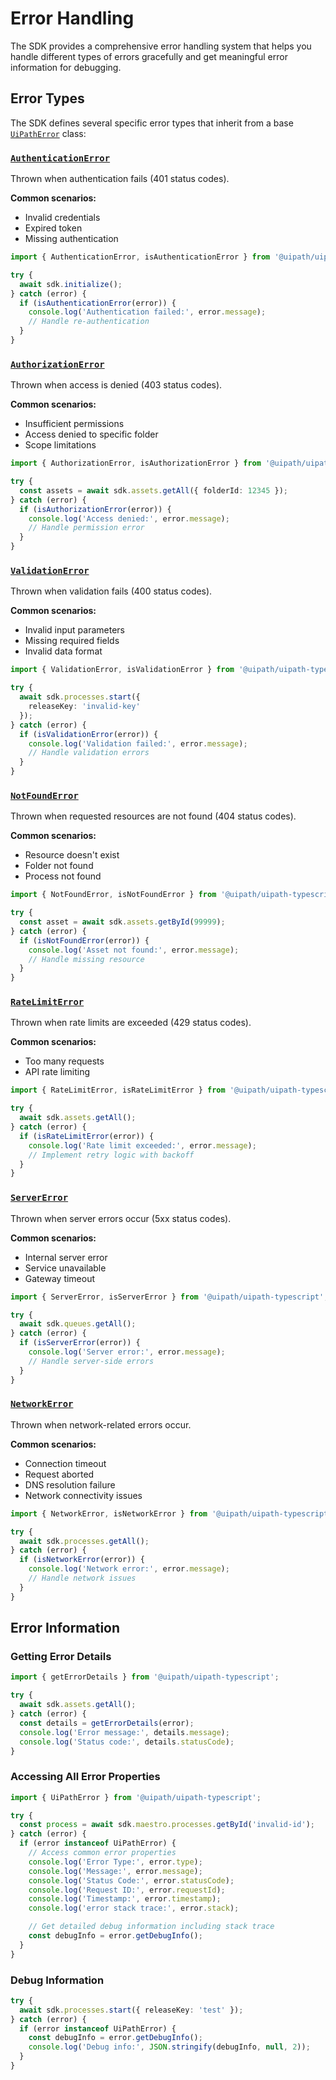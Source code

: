 # Error Handling

The SDK provides a comprehensive error handling system that helps you handle different types of errors gracefully and get meaningful error information for debugging.

## Error Types

The SDK defines several specific error types that inherit from a base [`UiPathError`](/uipath-typescript/api/classes/UiPathError) class:

### [`AuthenticationError`](/uipath-typescript/api/classes/AuthenticationError)
Thrown when authentication fails (401 status codes).

**Common scenarios:**
- Invalid credentials
- Expired token
- Missing authentication

```typescript
import { AuthenticationError, isAuthenticationError } from '@uipath/uipath-typescript';

try {
  await sdk.initialize();
} catch (error) {
  if (isAuthenticationError(error)) {
    console.log('Authentication failed:', error.message);
    // Handle re-authentication
  }
}
```

### [`AuthorizationError`](/uipath-typescript/api/classes/AuthorizationError)
Thrown when access is denied (403 status codes).

**Common scenarios:**
- Insufficient permissions
- Access denied to specific folder
- Scope limitations

```typescript
import { AuthorizationError, isAuthorizationError } from '@uipath/uipath-typescript';

try {
  const assets = await sdk.assets.getAll({ folderId: 12345 });
} catch (error) {
  if (isAuthorizationError(error)) {
    console.log('Access denied:', error.message);
    // Handle permission error
  }
}
```

### [`ValidationError`](/uipath-typescript/api/classes/ValidationError)
Thrown when validation fails (400 status codes).

**Common scenarios:**
- Invalid input parameters
- Missing required fields
- Invalid data format

```typescript
import { ValidationError, isValidationError } from '@uipath/uipath-typescript';

try {
  await sdk.processes.start({
    releaseKey: 'invalid-key'
  });
} catch (error) {
  if (isValidationError(error)) {
    console.log('Validation failed:', error.message);
    // Handle validation errors
  }
}
```

### [`NotFoundError`](/uipath-typescript/api/classes/NotFoundError)
Thrown when requested resources are not found (404 status codes).

**Common scenarios:**
- Resource doesn't exist
- Folder not found
- Process not found

```typescript
import { NotFoundError, isNotFoundError } from '@uipath/uipath-typescript';

try {
  const asset = await sdk.assets.getById(99999);
} catch (error) {
  if (isNotFoundError(error)) {
    console.log('Asset not found:', error.message);
    // Handle missing resource
  }
}
```

### [`RateLimitError`](/uipath-typescript/api/classes/RateLimitError)
Thrown when rate limits are exceeded (429 status codes).

**Common scenarios:**
- Too many requests
- API rate limiting

```typescript
import { RateLimitError, isRateLimitError } from '@uipath/uipath-typescript';

try {
  await sdk.assets.getAll();
} catch (error) {
  if (isRateLimitError(error)) {
    console.log('Rate limit exceeded:', error.message);
    // Implement retry logic with backoff
  }
}
```

### [`ServerError`](/uipath-typescript/api/classes/ServerError)
Thrown when server errors occur (5xx status codes).

**Common scenarios:**
- Internal server error
- Service unavailable
- Gateway timeout

```typescript
import { ServerError, isServerError } from '@uipath/uipath-typescript';

try {
  await sdk.queues.getAll();
} catch (error) {
  if (isServerError(error)) {
    console.log('Server error:', error.message);
    // Handle server-side errors
  }
}
```

### [`NetworkError`](/uipath-typescript/api/classes/NetworkError)
Thrown when network-related errors occur.

**Common scenarios:**
- Connection timeout
- Request aborted
- DNS resolution failure
- Network connectivity issues

```typescript
import { NetworkError, isNetworkError } from '@uipath/uipath-typescript';

try {
  await sdk.processes.getAll();
} catch (error) {
  if (isNetworkError(error)) {
    console.log('Network error:', error.message);
    // Handle network issues
  }
}
```

## Error Information

### Getting Error Details
```typescript
import { getErrorDetails } from '@uipath/uipath-typescript';

try {
  await sdk.assets.getAll();
} catch (error) {
  const details = getErrorDetails(error);
  console.log('Error message:', details.message);
  console.log('Status code:', details.statusCode);
}
```

### Accessing All Error Properties
```typescript
import { UiPathError } from '@uipath/uipath-typescript';

try {
  const process = await sdk.maestro.processes.getById('invalid-id');
} catch (error) {
  if (error instanceof UiPathError) {
    // Access common error properties
    console.log('Error Type:', error.type);
    console.log('Message:', error.message);
    console.log('Status Code:', error.statusCode);
    console.log('Request ID:', error.requestId);
    console.log('Timestamp:', error.timestamp);
    console.log('error stack trace:', error.stack);

    // Get detailed debug information including stack trace
    const debugInfo = error.getDebugInfo();
  }
}
```

### Debug Information
```typescript
try {
  await sdk.processes.start({ releaseKey: 'test' });
} catch (error) {
  if (error instanceof UiPathError) {
    const debugInfo = error.getDebugInfo();
    console.log('Debug info:', JSON.stringify(debugInfo, null, 2));
  }
}
```
